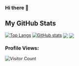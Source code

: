 ### Hi there 👋
## My GitHub Stats
[![Top Langs](https://github-readme-stats.vercel.app/api/top-langs/?username=clarion22&theme=nightowl&layout=compact)](https://github.com/anuraghazra/github-readme-stats)
[![GitHub stats](https://github-readme-stats.vercel.app/api?username=clarion22&theme=nightowl&show_icons=false)](https://github.com/anuraghazra/github-readme-stats)
<img align="center" src="https://github-readme-stats.vercel.app/api/top-langs/?username=clarion22&theme=nightowl" />
<img align="center" src="https://github-readme-stats.vercel.app/api/?username=clarion22&theme=nightowl" />
### Profile Views:<br>
![Visitor Count](https://profile-counter.glitch.me/clarion22/count.svg)



<!--
**clarion22/Clarion22** is a ✨ _special_ ✨ repository because its `README.md` (this file) appears on your GitHub profile.

Here are some ideas to get you started:

- 🔭 I’m currently working on ...
- 🌱 I’m currently learning ...
- 👯 I’m looking to collaborate on ...
- 🤔 I’m looking for help with ...
- 💬 Ask me about ...
- 📫 How to reach me: ...
- 😄 Pronouns: ...
- ⚡ Fun fact: ...
-->
